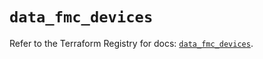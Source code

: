 # `data_fmc_devices`

Refer to the Terraform Registry for docs: [`data_fmc_devices`](https://registry.terraform.io/providers/ciscodevnet/fmc/1.5.2/docs/data-sources/devices).
